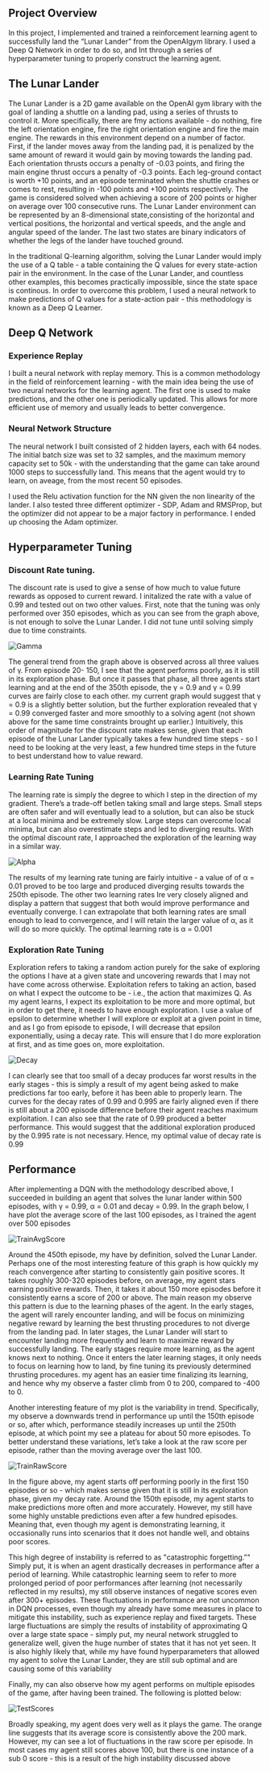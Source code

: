 ## Project Overview

In this project, I implemented and trained a reinforcement learning agent to successfully land the “Lunar Lander” from the OpenAIgym library. I used a Deep Q Network in order to do so, and Int through a series of hyperparameter tuning to properly construct the learning agent. 

## The Lunar Lander

The Lunar Lander is a 2D game available on the OpenAI
gym library with the goal of landing a shuttle on a
landing pad, using a series of thrusts to control it. More
specifically, there are fmy actions available - do nothing, fire
the left orientation engine, fire the right orientation engine
and fire the main engine. The rewards in this environment
depend on a number of factor. First, if the lander moves away
from the landing pad, it is penalized by the same amount
of reward it would gain by moving towards the landing pad.
Each orientation thrusts occurs a penalty of -0.03 points, and
firing the main engine thrust occurs a penalty of -0.3 points.
Each leg-ground contact is worth +10 points, and an episode
terminated when the shuttle crashes or comes to rest, resulting
in -100 points and +100 points respectively. The game is
considered solved when achieving a score of 200 points or
higher on average over 100 consecutive runs.
The Lunar Lander environment can be represented by an
8-dimensional state,consisting of the horizontal and vertical positions, the
horizontal and vertical speeds, and the angle and
angular speed of the lander. The last two states are binary indicators of whether the legs of the lander have touched ground.

In the traditional Q-learning algorithm, solving the Lunar
Lander would imply the use of a Q table - a table containing
the Q values for every state-action pair in the environment. In the case of the Lunar Lander, and countless other
examples, this becomes practically impossible, since the state space is continous. In order to overcome this problem, I used a neural network to make predictions of Q values for a state-action pair - this methodology is known as a Deep Q Learner.

## Deep Q Network

### Experience Replay

I built a neural network with replay memory. This is a common methodology in the field of reinforcement learning - with the main idea being the use of two neural networks for the learning agent. The first one is used to make predictions, and the other one is periodically updated. This allows for more efficient use of memory and usually leads to better convergence.

### Neural Network Structure

The neural network I built consisted of 2 hidden layers, each with 64 nodes. The initial batch size was set to 32 samples, and the maximum memory capacity set to 50k - with the understanding that the game can take around 1000 steps to successfully land. This means that the agent would try to learn, on aveage, from the most recent 50 episodes.

I used the Relu activation function for the NN given the non linearity of the lander. I also tested three different optimizer - SDP, Adam and RMSProp, but the optimizer did not appear to be a major factory in performance. I ended up choosing the Adam optimizer.

## Hyperparameter Tuning

### Discount Rate tuning.

The discount rate is used to give a sense of how much
to value future rewards as opposed to current reward. I initalized the rate with a value of 0.99 and tested out on two other values. First, note that the tuning was only performed over 350
episodes, which as you can see from the graph above, is not
enough to solve the Lunar Lander. I did not tune until
solving simply due to time constraints.

![Gamma](static/Gamma_Tuning.png)

The general trend from the graph above
is observed across all three values of γ. From episode 20-
150, I see that the agent performs poorly, as it is still in
its exploration phase. But once it passes that phase, all three
agents start learning and at the end of the 350th episode, the
γ = 0.9 and γ = 0.99 curves are fairly close to each other. my
current graph would suggest that γ = 0.9 is a slightly better
solution, but the further exploration revealed that γ = 0.99
converged faster and more smoothly to a solving agent (not
shown above for the same time constraints brought up earlier.)
Intuitively, this order of magnitude for the discount rate makes
sense, given that each episode of the Lunar Lander typically
takes a few hundred time steps - so I need to be looking at
the very least, a few hundred time steps in the future to best
understand how to value reward.

### Learning Rate Tuning

The learning rate
is simply the degree to which I step in the direction of my
gradient. There’s a trade-off betIen taking small and large
steps. Small steps are often safer and will eventually lead to
a solution, but can also be stuck at a local minima and be
extremely slow. Large steps can overcome local minima, but
can also overestimate steps and led to diverging results. With the optimal discount rate, I approached the exploration of the learning way in a similar way.

![Alpha](static/Alpha_Tuning.png)

The results of my learning rate tuning are fairly intuitive - a value of of α = 0.01 proved to be too large and
produced diverging results towards the 250th episode. The
other two learning rates Ire very closely aligned and display
a pattern that suggest that both would improve performance
and eventually converge. I can extrapolate that both learning
rates are small enough to lead to convergence, and I will
retain the larger value of α, as it will do so more quickly. The
optimal learning rate is α = 0.001

### Exploration Rate Tuning

Exploration
refers to taking a random action purely for the sake of
exploring the options I have at a given state and uncovering rewards that I may not have come across otherwise.
Exploitation refers to taking an action, based on what I
expect the outcome to be - i.e., the action that maximizes
Q. As my agent learns, I expect its exploitation to be more
and more optimal, but in order to get there, it needs to have
enough exploration. I use a value of epsilon to determine
whether I will explore or exploit at a given point in time,
and as I go from episode to episode, I will decrease that
epsilon exponentially, using a decay rate. This will ensure that
I do more exploration at first, and as time goes on, more
exploitation.

![Decay](static/Decay_Tuning.png)

I can clearly see that too small of a decay produces far
worst results in the early stages - this is simply a result of my
agent being asked to make predictions far too early, before it
has been able to properly learn. The curves for the decay rates
of 0.99 and 0.995 are fairly aligned even if there is still about
a 200 episode difference before their agent reaches maximum
exploitation. I can also see that the rate of 0.99 produced
a better performance. This would suggest that the additional
exploration produced by the 0.995 rate is not necessary. Hence,
my optimal value of decay rate is 0.99

## Performance

After implementing a DQN with the methodology described
above, I succeeded in building an agent that solves the lunar
lander within 500 episodes, with γ = 0.99, α = 0.01 and
decay = 0.99. In the graph below, I have plot the average
score of the last 100 episodes, as I trained the agent over
500 episodes

![TrainAvgScore](static/TrainAvgScore.png)

Around the 450th episode, my have
by definition, solved the Lunar Lander. Perhaps one of the
most interesting feature of this graph is how quickly my reach
convergence after starting to consistently gain positive scores.
It takes roughly 300-320 episodes before, on average, my
agent stars earning positive rewards. Then, it takes it about
150 more episodes before it consistently earns a score of 200
or above. The main reason my observe this pattern is due to
the learning phases of the agent. In the early stages, the agent
will rarely encounter landing, and will be focus on minimizing
negative reward by learning the best thrusting procedures to
not diverge from the landing pad. In later stages, the Lunar
Lander will start to encounter landing more frequently and
learn to maximize reward by successfully landing. The early
stages require more learning, as the agent knows next to
nothing. Once it enters the later learning stages, it only needs
to focus on learning how to land, by fine tuning its previously
determined thrusting procedures. my agent has an easier time
finalizing its learning, and hence why my observe a faster
climb from 0 to 200, compared to -400 to 0.

Another interesting feature of my plot is the variability
in trend. Specifically, my observe a downwards trend in
performance up until the 150th episode or so, after which,
performance steadily increases up until the 250th episode, at which point my see a plateau for about 50 more episodes. To
better understand these variations, let’s take a look at the raw
score per episode, rather than the moving average over the last
100.

![TrainRawScore](static/TrainRawScore.png)

In the figure above, my agent starts off
performing poorly in the first 150 episodes or so - which
makes sense given that it is still in its exploration phase, given
my decay rate. Around the 150th episode, my agent starts to
make predictions more often and more accurately. However,
my still have some highly unstable predictions even after a
few hundred episodes. Meaning that, even though my agent
is demonstrating learning, it occasionally runs into scenarios
that it does not handle well, and obtains poor scores.

This high degree of instability is referred to as "catastrophic forgetting."" Simply put, it is when an
agent drastically decreases in performance after a period of
learning. While catastrophic learning seem to refer to more
prolonged period of poor performances after learning (not
necessarily reflected in my results), my still observe instances
of negative scores even after 300+ episodes. These fluctuations
in performance are not uncommon in DQN processes, even
though my already have some measures in place to mitigate
this instability, such as experience replay and fixed targets.
These large fluctuations are simply the results of instability
of approximating Q over a large state space - simply put, my
neural network struggled to generalize well, given the huge
number of states that it has not yet seen. It is also highly likely
that, while my have found hyperparameters that allowed my
agent to solve the Lunar Lander, they are still sub optimal and
are causing some of this variability

Finally, my can also observe how my agent performs on
multiple episodes of the game, after having been trained. The
following is plotted below:

![TestScores](static/TestScores.png)

Broadly speaking, my agent does very well as it plays
the game. The orange line suggests that its average score is
consistently above the 200 mark. However, my can see a lot
of fluctuations in the raw score per episode. In most cases my
agent still scores above 100, but there is one instance of a
sub 0 score - this is a result of the high instability discussed
above